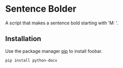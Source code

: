 # Sentence Bolder

A script that makes a sentence bold starting with 'M: '.

## Installation

Use the package manager [pip](https://pip.pypa.io/en/stable/) to install foobar.

```bash
pip install python-docx
```